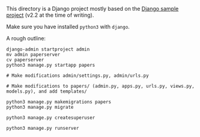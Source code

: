 This directory is a Django project mostly based on the [Django sample project](https://docs.djangoproject.com/en/2.2/intro/tutorial01/) (v2.2 at the time of writing).

Make sure you have installed `python3` with `django`.

A rough outline:

```
django-admin startproject admin
mv admin paperserver
cv paperserver
python3 manage.py startapp papers

# Make modifications admin/settings.py, admin/urls.py

# Make modifications to papers/ (admin.py, apps.py, urls.py, views.py, models.py), and add templates/

python3 manage.py makemigrations papers
python3 manage.py migrate

python3 manage.py createsuperuser

python3 manage.py runserver
```
